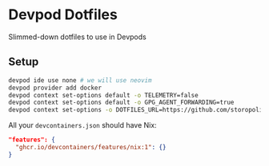 # Devpod Dotfiles

Slimmed-down dotfiles to use in Devpods

## Setup

```bash
devpod ide use none # we will use neovim
devpod provider add docker
devpod context set-options default -o TELEMETRY=false
devpod context set-options default -o GPG_AGENT_FORWARDING=true
devpod context set-options -o DOTFILES_URL=https://github.com/storopoli/dotfiles-devpod
```

All your `devcontainers.json` should have Nix:

```json
"features": {
  "ghcr.io/devcontainers/features/nix:1": {}
}
```

